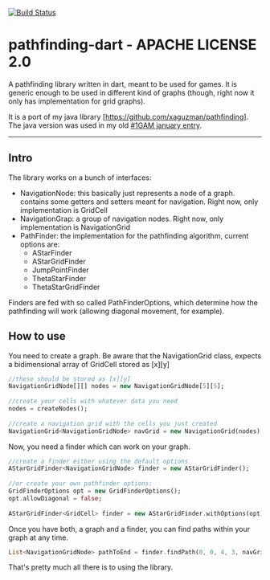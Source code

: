 [![Build Status](https://travis-ci.org/xaguzman/pathfinding.svg?branch=master)](https://travis-ci.org/xaguzman/pathfinding)

pathfinding-dart - APACHE LICENSE 2.0
==========

A  pathfinding library written in dart, meant to be used for games.
It is generic enough to be used in different kind of graphs (though, right now it only has implementation for grid graphs).

It is a port of my java library [https://github.com/xaguzman/pathfinding]. The java version was used in my old [#1GAM january entry](https://github.com/xaguzman/shiftingislands/ "Shifting Islands Source").

__________

## Intro
The library works on a bunch of interfaces:
* NavigationNode: this basically just represents a node of a graph. contains some getters and setters meant for navigation. Right now, only implementation is GridCell
* NavigationGrap: a group of navigation nodes. Right now, only implementation is NavigationGrid
* PathFinder: the implementation for the pathfinding algorithm, current options are:
	* AStarFinder
	* AStarGridFinder
	* JumpPointFinder
	* ThetaStarFinder
	* ThetaStarGridFinder

Finders are fed with so called PathFinderOptions, which determine how the pathfinding will work (allowing diagonal movement, for example).

## How to use
You need to create a graph.
Be aware that the NavigationGrid class, expects a bidimensional array of GridCell stored as [x][y]

```dart	
//these should be stored as [x][y]
NavigationGridNode[][] nodes = new NavigationGridNode[5][5];
	
//create your cells with whatever data you need
nodes = createNodes();
	
//create a navigation grid with the cells you just created
NavigationGrid<NavigationGridNode> navGrid = new NavigationGrid(nodes);
```

Now, you need a finder which can work on your graph.

```dart
//create a finder either using the default options
AStarGridFinder<NavigationGridNode> finder = new AStarGridFinder();
	
//or create your own pathfinder options:
GridFinderOptions opt = new GridFinderOptions();
opt.allowDiagonal = false;
	
AStarGridFinder<GridCell> finder = new AStarGridFinder.withOptions(opt);
```
Once you have both, a graph and a finder, you can find paths within your graph at any time.

```dart
List<NavigationGridNode> pathToEnd = finder.findPath(0, 0, 4, 3, navGrid);
```
	
That's pretty much all there is to using the library.



